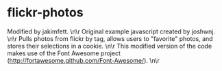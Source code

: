 flickr-photos
=============

Modified by jakimfett. \n\r
Original example javascript created by joshwnj.  \n\r
Pulls photos from flickr by tag, allows users to "favorite" photos, and stores their selections in a cookie.  \n\r
This modified version of the code makes use of the Font Awesome project (http://fortawesome.github.com/Font-Awesome/).  \n\r